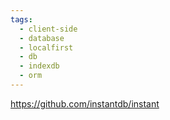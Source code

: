 ```yaml
---
tags:
  - client-side
  - database
  - localfirst
  - db
  - indexdb
  - orm
---
```

https://github.com/instantdb/instant